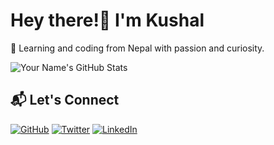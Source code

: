 # Hey there!👋 I'm Kushal

🚀 Learning and coding from Nepal with passion and curiosity.

![Your Name's GitHub Stats](https://github-readme-stats.vercel.app/api?username=Kushalbaj&show_icons=true&theme=dark&hide=stars)

## 📬 Let's Connect

[![GitHub](https://img.shields.io/badge/-GitHub-181717?style=for-the-badge&logo=github&logoColor=white)](https://github.com/Kushalbaj)
[![Twitter](https://img.shields.io/badge/-Twitter-1DA1F2?style=for-the-badge&logo=twitter&logoColor=white)]([https://twitter.com/your_twitter_handle](https://twitter.com/Kushalbaj))
[![LinkedIn](https://img.shields.io/badge/-LinkedIn-0077B5?style=for-the-badge&logo=linkedin&logoColor=white)](https://www.linkedin.com/in/kushalbaj)




